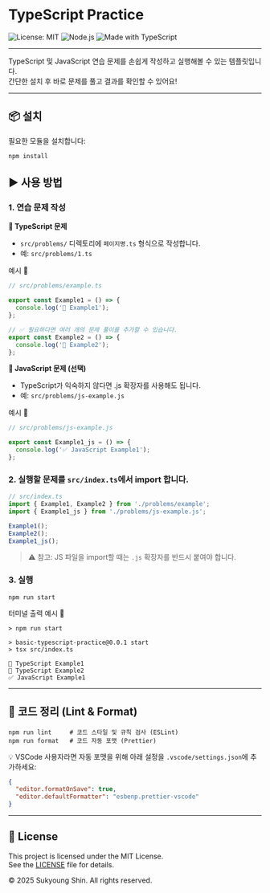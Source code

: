 # TypeScript Practice

![License: MIT](https://img.shields.io/badge/License-MIT-yellow.svg)
![Node.js](https://img.shields.io/badge/Node.js-v23.11.0-green)
![Made with TypeScript](https://img.shields.io/badge/Made%20with-TypeScript-blue)

---

TypeScript 및 JavaScript 연습 문제를 손쉽게 작성하고 실행해볼 수 있는 템플릿입니다.  
간단한 설치 후 바로 문제를 풀고 결과를 확인할 수 있어요!

---

## 📦 설치

필요한 모듈을 설치합니다:

```shell
npm install
```

## ▶ 사용 방법

### 1. 연습 문제 작성

**📌 TypeScript 문제**

- `src/problems/` 디렉토리에 `페이지명.ts` 형식으로 작성합니다.
- 예: `src/problems/1.ts`

예시 🔽

```ts
// src/problems/example.ts

export const Example1 = () => {
  console.log('🚀 Example1');
};

// ✅ 필요하다면 여러 개의 문제 풀이를 추가할 수 있습니다.
export const Example2 = () => {
  console.log('🚀 Example2');
};
```

**📌 JavaScript 문제 (선택)**

- TypeScript가 익숙하지 않다면 .js 확장자를 사용해도 됩니다.
- 예: `src/problems/js-example.js`

예시 🔽

```js
// src/problems/js-example.js

export const Example1_js = () => {
  console.log('✅ JavaScript Example1');
};
```

### 2. 실행할 문제를 `src/index.ts`에서 import 합니다.

```ts
// src/index.ts
import { Example1, Example2 } from './problems/example';
import { Example1_js } from './problems/js-example.js';

Example1();
Example2();
Example1_js();
```

> ⚠️ 참고: JS 파일을 import할 때는 `.js` 확장자를 반드시 붙여야 합니다.

### 3. 실행

```shell
npm run start
```

터미널 출력 예시 🔽

```shell
> npm run start

> basic-typescript-practice@0.0.1 start
> tsx src/index.ts

🚀 TypeScript Example1
🚀 TypeScript Example2
✅ JavaScript Example1
```

---

## 🧹 코드 정리 (Lint & Format)

```shell
npm run lint     # 코드 스타일 및 규칙 검사 (ESLint)
npm run format   # 코드 자동 포맷 (Prettier)
```

💡 VSCode 사용자라면 자동 포맷을 위해 아래 설정을 `.vscode/settings.json`에 추가하세요:

```json
{
  "editor.formatOnSave": true,
  "editor.defaultFormatter": "esbenp.prettier-vscode"
}
```

---

## 📄 License

This project is licensed under the MIT License.  
See the [LICENSE](./LICENSE) file for details.

© 2025 Sukyoung Shin. All rights reserved.
